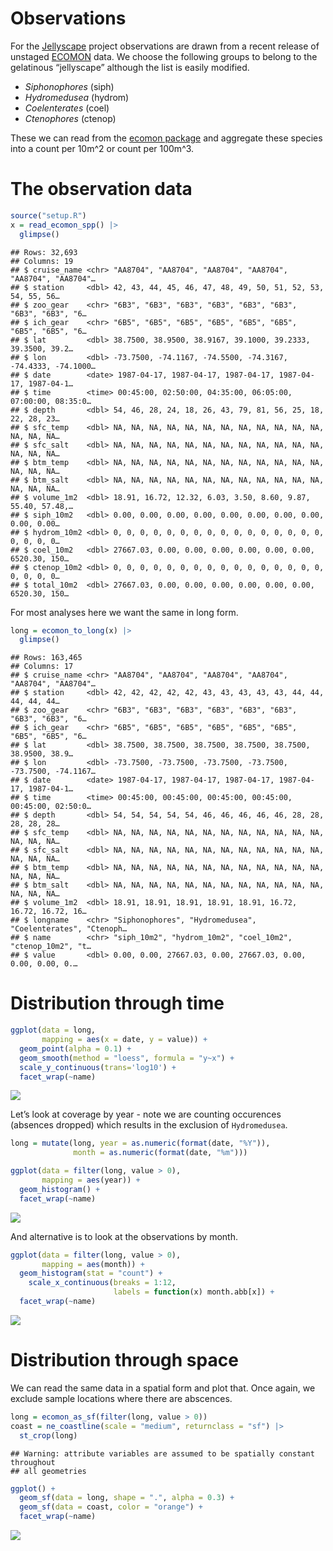Observations
================

For the [Jellyscape](https://github.com/BigelowLab/jellyscape) project
observations are drawn from a recent release of unstaged
[ECOMON](https://www.fisheries.noaa.gov/about/northeast-fisheries-science-centern)
data. We choose the following groups to belong to the gelatinous
“jellyscape” although the list is easily modified.

- *Siphonophores* (siph)
- *Hydromedusea* (hydrom)
- *Coelenterates* (coel)
- *Ctenophores* (ctenop)

These we can read from the [ecomon
package](https://github.com/BigelowLab/ecomon) and aggregate these
species into a count per 10m^2 or count per 100m^3.

# The observation data

``` r
source("setup.R")
x = read_ecomon_spp() |>
  glimpse()
```

    ## Rows: 32,693
    ## Columns: 19
    ## $ cruise_name <chr> "AA8704", "AA8704", "AA8704", "AA8704", "AA8704", "AA8704"…
    ## $ station     <dbl> 42, 43, 44, 45, 46, 47, 48, 49, 50, 51, 52, 53, 54, 55, 56…
    ## $ zoo_gear    <chr> "6B3", "6B3", "6B3", "6B3", "6B3", "6B3", "6B3", "6B3", "6…
    ## $ ich_gear    <chr> "6B5", "6B5", "6B5", "6B5", "6B5", "6B5", "6B5", "6B5", "6…
    ## $ lat         <dbl> 38.7500, 38.9500, 38.9167, 39.1000, 39.2333, 39.3500, 39.2…
    ## $ lon         <dbl> -73.7500, -74.1167, -74.5500, -74.3167, -74.4333, -74.1000…
    ## $ date        <date> 1987-04-17, 1987-04-17, 1987-04-17, 1987-04-17, 1987-04-1…
    ## $ time        <time> 00:45:00, 02:50:00, 04:35:00, 06:05:00, 07:00:00, 08:35:0…
    ## $ depth       <dbl> 54, 46, 28, 24, 18, 26, 43, 79, 81, 56, 25, 18, 22, 28, 23…
    ## $ sfc_temp    <dbl> NA, NA, NA, NA, NA, NA, NA, NA, NA, NA, NA, NA, NA, NA, NA…
    ## $ sfc_salt    <dbl> NA, NA, NA, NA, NA, NA, NA, NA, NA, NA, NA, NA, NA, NA, NA…
    ## $ btm_temp    <dbl> NA, NA, NA, NA, NA, NA, NA, NA, NA, NA, NA, NA, NA, NA, NA…
    ## $ btm_salt    <dbl> NA, NA, NA, NA, NA, NA, NA, NA, NA, NA, NA, NA, NA, NA, NA…
    ## $ volume_1m2  <dbl> 18.91, 16.72, 12.32, 6.03, 3.50, 8.60, 9.87, 55.40, 57.48,…
    ## $ siph_10m2   <dbl> 0.00, 0.00, 0.00, 0.00, 0.00, 0.00, 0.00, 0.00, 0.00, 0.00…
    ## $ hydrom_10m2 <dbl> 0, 0, 0, 0, 0, 0, 0, 0, 0, 0, 0, 0, 0, 0, 0, 0, 0, 0, 0, 0…
    ## $ coel_10m2   <dbl> 27667.03, 0.00, 0.00, 0.00, 0.00, 0.00, 0.00, 6520.30, 150…
    ## $ ctenop_10m2 <dbl> 0, 0, 0, 0, 0, 0, 0, 0, 0, 0, 0, 0, 0, 0, 0, 0, 0, 0, 0, 0…
    ## $ total_10m2  <dbl> 27667.03, 0.00, 0.00, 0.00, 0.00, 0.00, 0.00, 6520.30, 150…

For most analyses here we want the same in long form.

``` r
long = ecomon_to_long(x) |>
  glimpse()
```

    ## Rows: 163,465
    ## Columns: 17
    ## $ cruise_name <chr> "AA8704", "AA8704", "AA8704", "AA8704", "AA8704", "AA8704"…
    ## $ station     <dbl> 42, 42, 42, 42, 42, 43, 43, 43, 43, 43, 44, 44, 44, 44, 44…
    ## $ zoo_gear    <chr> "6B3", "6B3", "6B3", "6B3", "6B3", "6B3", "6B3", "6B3", "6…
    ## $ ich_gear    <chr> "6B5", "6B5", "6B5", "6B5", "6B5", "6B5", "6B5", "6B5", "6…
    ## $ lat         <dbl> 38.7500, 38.7500, 38.7500, 38.7500, 38.7500, 38.9500, 38.9…
    ## $ lon         <dbl> -73.7500, -73.7500, -73.7500, -73.7500, -73.7500, -74.1167…
    ## $ date        <date> 1987-04-17, 1987-04-17, 1987-04-17, 1987-04-17, 1987-04-1…
    ## $ time        <time> 00:45:00, 00:45:00, 00:45:00, 00:45:00, 00:45:00, 02:50:0…
    ## $ depth       <dbl> 54, 54, 54, 54, 54, 46, 46, 46, 46, 46, 28, 28, 28, 28, 28…
    ## $ sfc_temp    <dbl> NA, NA, NA, NA, NA, NA, NA, NA, NA, NA, NA, NA, NA, NA, NA…
    ## $ sfc_salt    <dbl> NA, NA, NA, NA, NA, NA, NA, NA, NA, NA, NA, NA, NA, NA, NA…
    ## $ btm_temp    <dbl> NA, NA, NA, NA, NA, NA, NA, NA, NA, NA, NA, NA, NA, NA, NA…
    ## $ btm_salt    <dbl> NA, NA, NA, NA, NA, NA, NA, NA, NA, NA, NA, NA, NA, NA, NA…
    ## $ volume_1m2  <dbl> 18.91, 18.91, 18.91, 18.91, 18.91, 16.72, 16.72, 16.72, 16…
    ## $ longname    <chr> "Siphonophores", "Hydromedusea", "Coelenterates", "Ctenoph…
    ## $ name        <chr> "siph_10m2", "hydrom_10m2", "coel_10m2", "ctenop_10m2", "t…
    ## $ value       <dbl> 0.00, 0.00, 27667.03, 0.00, 27667.03, 0.00, 0.00, 0.00, 0.…

# Distribution through time

``` r
ggplot(data = long,
       mapping = aes(x = date, y = value)) + 
  geom_point(alpha = 0.1) + 
  geom_smooth(method = "loess", formula = "y~x") + 
  scale_y_continuous(trans='log10') + 
  facet_wrap(~name)
```

![](observations_files/figure-gfm/plot_timeseries-1.png)<!-- -->

Let’s look at coverage by year - note we are counting occurences
(absences dropped) which results in the exclusion of `Hydromedusea`.

``` r
long = mutate(long, year = as.numeric(format(date, "%Y")), 
              month = as.numeric(format(date, "%m")))

ggplot(data = filter(long, value > 0),
       mapping = aes(year)) +
  geom_histogram() + 
  facet_wrap(~name)
```

![](observations_files/figure-gfm/coverage_by_year-1.png)<!-- -->

And alternative is to look at the observations by month.

``` r
ggplot(data = filter(long, value > 0),
       mapping = aes(month)) +
  geom_histogram(stat = "count") + 
    scale_x_continuous(breaks = 1:12,
                       labels = function(x) month.abb[x]) +
  facet_wrap(~name)
```

![](observations_files/figure-gfm/coverage_by_month-1.png)<!-- -->

# Distribution through space

We can read the same data in a spatial form and plot that. Once again,
we exclude sample locations where there are abscences.

``` r
long = ecomon_as_sf(filter(long, value > 0)) 
coast = ne_coastline(scale = "medium", returnclass = "sf") |>
  st_crop(long)
```

    ## Warning: attribute variables are assumed to be spatially constant throughout
    ## all geometries

``` r
ggplot() +
  geom_sf(data = long, shape = ".", alpha = 0.3) + 
  geom_sf(data = coast, color = "orange") +
  facet_wrap(~name)
```

![](observations_files/figure-gfm/as_spatial-1.png)<!-- -->
